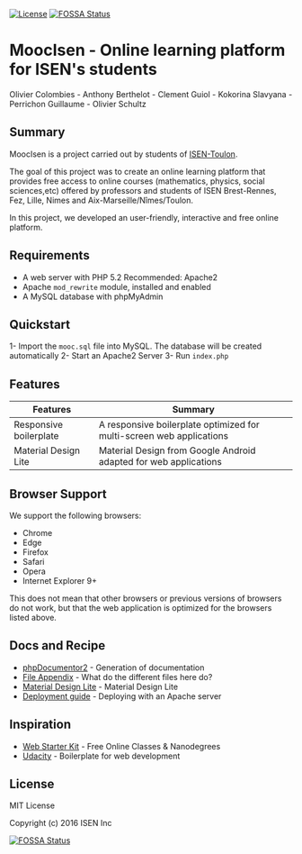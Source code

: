 [![License](https://img.shields.io/:license-MIT-blue.svg)](https://opensource.org/licenses/MIT)
[![FOSSA Status](https://app.fossa.io/api/projects/git%2Bgithub.com%2Folivierschultz%2Fmoocisen.svg?type=shield)](https://app.fossa.io/projects/git%2Bgithub.com%2Folivierschultz%2Fmoocisen?ref=badge_shield)

# MoocIsen - Online learning platform for ISEN's students

Olivier Colombies - Anthony Berthelot - Clement Guiol - Kokorina Slavyana - Perrichon Guillaume - Olivier Schultz

## Summary

MoocIsen is a project carried out by students of [ISEN-Toulon](http://www.isen.fr/).

The goal of this project was to create an online learning platform that provides free access to online courses (mathematics, physics, social sciences,etc) offered by professors and students of ISEN Brest-Rennes, Fez, Lille, Nimes and Aix-Marseille/Nîmes/Toulon.

In this project, we developed an user-friendly, interactive and free online platform.

## Requirements

* A web server with PHP 5.2 Recommended: Apache2
* Apache `mod_rewrite` module, installed and enabled
* A MySQL database with phpMyAdmin

## Quickstart

1- Import the `mooc.sql` file into MySQL. The database will be created automatically
2- Start an Apache2 Server
3- Run `index.php`

## Features

| Features                                | Summary                                                                                                                                                                                                                                                     |
|----------------------------------------|------------------------------------------------------------------------------------------------------------------------------------------------------------------|
| Responsive boilerplate 				 | A responsive boilerplate optimized for multi-screen web applications |
| Material Design Lite                   | Material Design from Google Android adapted for web applications 		 |


## Browser Support

We support the following browsers:

* Chrome
* Edge
* Firefox
* Safari
* Opera
* Internet Explorer 9+

This does not mean that other browsers or previous versions of browsers do not work, but that the web application is optimized for the browsers listed above.

## Docs and Recipe

* [phpDocumentor2](https://github.com/olivierschultz/moocisen/blob/master/docs/phpDocumentor2.md) - Generation of documentation
* [File Appendix](https://github.com/olivierschultz/moocisen/blob/master/docs/file-appendix.md) - What do the different files here do?
* [Material Design Lite](https://github.com/olivierschultz/moocisen/blob/master/docs/mdl.md) - Material Design Lite
* [Deployment guide](https://github.com/olivierschultz/moocisen/blob/master/docs/deploy.md) -  Deploying with an Apache server

## Inspiration

* [Web Starter Kit](https://developers.google.com/web/tools/starter-kit/) - Free Online Classes & Nanodegrees
* [Udacity](https://eu.udacity.com/) -  Boilerplate for web development

## License

MIT License

Copyright (c) 2016 ISEN Inc


[![FOSSA Status](https://app.fossa.io/api/projects/git%2Bgithub.com%2Folivierschultz%2Fmoocisen.svg?type=large)](https://app.fossa.io/projects/git%2Bgithub.com%2Folivierschultz%2Fmoocisen?ref=badge_large)